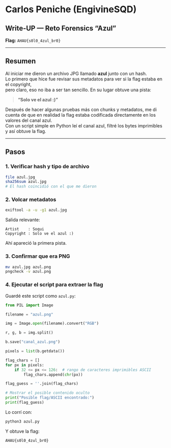 # Carlos Peniche (EngivineSQD)

## Write-UP — Reto Forensics “Azul”

**Flag:** `AHAU{s0l0_4zul_br0}`

---

## Resumen

Al iniciar me dieron un archivo JPG llamado **azul** junto con un hash.  
Lo primero que hice fue revisar sus metadatos para ver si la flag estaba en el copyright,  
pero claro, eso no iba a ser tan sencillo. En su lugar obtuve una pista:

> **“Solo ve el azul :)”**

Después de hacer algunas pruebas más con chunks y metadatos, me di cuenta de que en realidad la flag estaba codificada directamente en los valores del canal azul.  
Con un script simple en Python leí el canal azul, filtré los bytes imprimibles y así obtuve la flag.

---

## Pasos

### 1. Verificar hash y tipo de archivo
```bash
file azul.jpg
sha256sum azul.jpg
# El hash coincidió con el que me dieron
```

### 2. Volcar metadatos
```bash
exiftool -a -u -g1 azul.jpg
```
Salida relevante:
```
Artist    : Soqui
Copyright : Solo ve el azul :)
```
Ahí apareció la primera pista.

### 3. Confirmar que era PNG
```bash
mv azul.jpg azul.png
pngcheck -v azul.png
```

### 4. Ejecutar el script para extraer la flag
Guardé este script como `azul.py`:

```python
from PIL import Image

filename = "azul.png"

img = Image.open(filename).convert("RGB")

r, g, b = img.split()

b.save("canal_azul.png")

pixels = list(b.getdata())

flag_chars = []
for px in pixels:
    if 32 <= px <= 126:  # rango de caracteres imprimibles ASCII
        flag_chars.append(chr(px))

flag_guess = ''.join(flag_chars)

# Mostrar el posible contenido oculto
print("Posible flag/ASCII encontrado:")
print(flag_guess)
```

Lo corrí con:
```bash
python3 azul.py
```

Y obtuve la flag:
```
AHAU{s0l0_4zul_br0}
```
